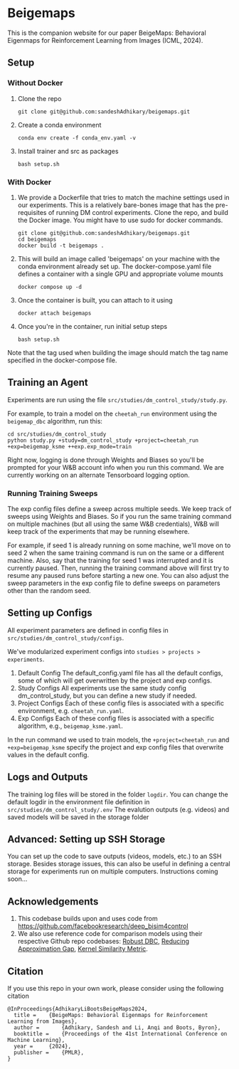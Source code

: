 # Beigemaps
This is the companion website for our paper BeigeMaps: Behavioral Eigenmaps for Reinforcement Learning from Images (ICML, 2024).

## Setup
### Without Docker
1. Clone the repo
   ```
   git clone git@github.com:sandeshAdhikary/beigemaps.git
   ```
3. Create a conda environment
   ```
   conda env create -f conda_env.yaml -v
   ```
4. Install trainer and src as packages
   ```
   bash setup.sh
   ```

### With Docker
1. We provide a Dockerfile that tries to match the machine settings used in our experiments. This is a relatively bare-bones image that has the pre-requisites of running DM control experiments.  Clone the repo, and build the Docker image. You might have to use sudo for docker commands.
   ```
   git clone git@github.com:sandeshAdhikary/beigemaps.git
   cd beigemaps
   docker build -t beigemaps .
   ```
2. This will build an image called 'beigemaps' on your machine with the conda environment already set up. The docker-compose.yaml file defines a container with a single GPU and appropriate volume mounts
   ```
   docker compose up -d
   ```
3. Once the container is built, you can attach to it using
   ```
   docker attach beigemaps
   ```
4. Once you're in the container, run initial setup steps
   ```
   bash setup.sh
   ```

Note that the tag used when building the image should match the tag name specified in the docker-compose file.

## Training an Agent
Experiments are run using the file ``src/studies/dm_control_study/study.py``.

For example, to train a model on the ``cheetah_run`` environment using the ``beigemap_dbc`` algorithm, run this:
```
cd src/studies/dm_control_study
python study.py +study=dm_control_study +project=cheetah_run +exp=beigemap_ksme ++exp.exp_mode=train
```
Right now, logging is done through Weights and Biases so you'll be prompted for your W&B account info when you run this command. We are currently working on an alternate Tensorboard logging option.

### Running Training Sweeps
The exp config files define a sweep across multiple seeds. We keep track of sweeps using Weights and Biases. So if you run the same training command on multiple machines (but all using the same W&B credentials), W&B will keep track of the experiments that may be running elsewhere. 

For example, if seed 1 is already running on some machine, we'll move on to seed 2 when the same training command is run on the same or a different machine. Also, say that the training for seed 1 was interrupted and it is currently paused. Then, running the training command above will first try to resume any paused runs before starting a new one.
You can also adjust the sweep parameters in the exp config file to define sweeps on parameters other than the random seed.

## Setting up Configs
All experiment parameters are defined in config files in ``src/studies/dm_control_study/configs``.

We've modularized experiment configs into ``studies > projects > experiments``. 

1. Default Config
The default_config.yaml file has all the default configs, some of which will get overwritten by the project and exp configs. 
2. Study Configs
All experiments use the same study config dm_control_study, but you can define a new study if needed.
3. Project Configs
Each of these config files is associated with a specific environment, e.g. ``cheetah_run.yaml``.
4. Exp Configs
Each of these config files is associated with a specific algorithm, e.g., ``beigemap_ksme.yaml``.

In the run command we used to train models, the ``+project=cheetah_run`` and ``+exp=beigemap_ksme`` specify the project and exp config files that overwrite values in the default config.

## Logs and Outputs
The training log files will be stored in the folder `logdir`. You can change the default logdir in the environment file definition in `src/studies/dm_control_study/.env`
The evalution outputs (e.g. videos) and saved models will be saved in the storage folder

## Advanced: Setting up SSH Storage
You can set up the code to save outputs (videos, models, etc.) to an SSH storage. Besides storage issues, this can also be useful in defining a central storage for experiments run on multiple computers.
Instructions coming soon...

## Acknowledgements
1. This codebase builds upon and uses code from https://github.com/facebookresearch/deep_bisim4control
2. We also use reference code for comparison models using their respective Github repo codebases: [Robust DBC](https://github.com/metekemertas/RobustBisimulation), [Reducing Approximation Gap](https://github.com/jianda-chen/RAP_distance/tree/main), [Kernel Similarity Metric](https://github.com/google-research/google-research/tree/master/ksme).

## Citation
If you use this repo in your own work, please consider using the following citation
```
@InProceedings{AdhikaryLiBootsBeigeMaps2024,
  title = 	 {BeigeMaps: Behavioral Eigenmaps for Reinforcement Learning from Images},
  author =       {Adhikary, Sandesh and Li, Anqi and Boots, Byron},
  booktitle = 	 {Proceedings of the 41st International Conference on Machine Learning},
  year = 	 {2024},
  publisher =    {PMLR},
}
```


